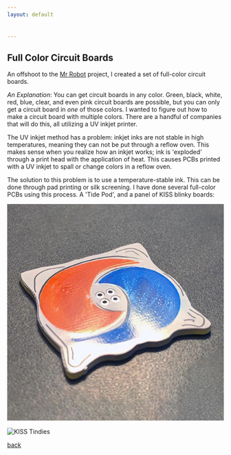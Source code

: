 ```yaml
---
layout: default


---
```


## Full Color Circuit Boards

An offshoot to the <a href="https://bbenchoff.github.io/pages/MrRobot.html">Mr Robot</a> project, I created a set of full-color circuit boards.

*An Explanation*: You can get circuit boards in any color. Green, black, white, red, blue, clear, and even pink circuit boards are possible, but you can only get a circuit board in _one_ of those colors. I wanted to figure out how to make a circuit board with multiple colors. There are a handful of companies that will do this, all utilizing a UV inkjet printer. 

The UV inkjet method has a problem: inkjet inks are not stable in high temperatures, meaning they can not be put through a reflow oven. This makes sense when you realize how an inkjet works; ink is 'exploded' through a print head with the application of heat. This causes PCBs printed with a UV inkjet to spall or change colors in a reflow oven.

The solution to this problem is to use a temperature-stable ink. This can be done through pad printing or silk screening. I have done several full-color PCBs using this process. A 'Tide Pod', and a panel of KISS blinky boards:

![Tide Pod](/images/tidepod.jpg)

![KISS Tindies](/images/KISSTindie.jpg)


[back](../)

